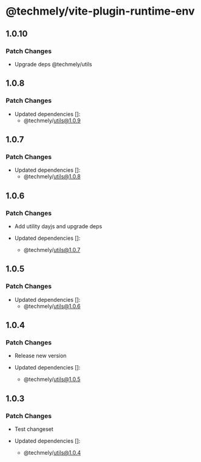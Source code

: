 # @techmely/vite-plugin-runtime-env

## 1.0.10

### Patch Changes

- Upgrade deps @techmely/utils

## 1.0.8

### Patch Changes

- Updated dependencies []:
  - @techmely/utils@1.0.9

## 1.0.7

### Patch Changes

- Updated dependencies []:
  - @techmely/utils@1.0.8

## 1.0.6

### Patch Changes

- Add utility dayjs and upgrade deps

- Updated dependencies []:
  - @techmely/utils@1.0.7

## 1.0.5

### Patch Changes

- Updated dependencies []:
  - @techmely/utils@1.0.6

## 1.0.4

### Patch Changes

- Release new version

- Updated dependencies []:
  - @techmely/utils@1.0.5

## 1.0.3

### Patch Changes

- Test changeset

- Updated dependencies []:
  - @techmely/utils@1.0.4
